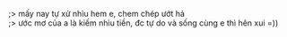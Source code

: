 ;> mấy nay tự xử nhìu hem e, chem chép ướt hả<br>
;> ước mơ của a là kiếm nhìu tiền, đc tự do và sống cùng e thì hên xui =))

